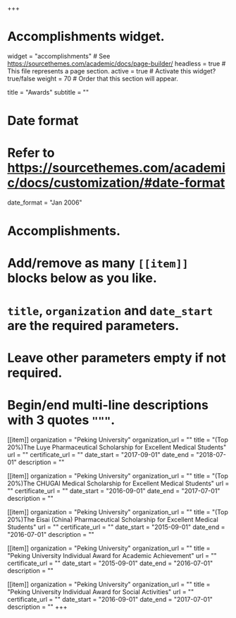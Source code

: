 +++
# Accomplishments widget.
widget = "accomplishments"  # See https://sourcethemes.com/academic/docs/page-builder/
headless = true  # This file represents a page section.
active = true  # Activate this widget? true/false
weight = 70  # Order that this section will appear.

title = "Awards"
subtitle = ""

# Date format
#   Refer to https://sourcethemes.com/academic/docs/customization/#date-format
date_format = "Jan 2006"

# Accomplishments.
#   Add/remove as many `[[item]]` blocks below as you like.
#   `title`, `organization` and `date_start` are the required parameters.
#   Leave other parameters empty if not required.
#   Begin/end multi-line descriptions with 3 quotes `"""`.

[[item]]
  organization = "Peking University"
  organization_url = ""
  title = "(Top 20%)The Luye Pharmaceutical Scholarship for Excellent Medical Students"
  url = ""
  certificate_url = ""
  date_start = "2017-09-01"
  date_end = "2018-07-01"
  description = ""

[[item]]
  organization = "Peking University"
  organization_url = ""
  title = "(Top 20%)The CHUGAI Medical Scholarship for Excellent Medical Students"
  url = ""
  certificate_url = ""
  date_start = "2016-09-01"
  date_end = "2017-07-01"
  description = ""
  
[[item]]
  organization = "Peking University"
  organization_url = ""
  title = "(Top 20%)The Eisai (China) Pharmaceutical Scholarship for Excellent Medical Students"
  url = ""
  certificate_url = ""
  date_start = "2015-09-01"
  date_end = "2016-07-01"
  description = ""
  
  [[item]]
  organization = "Peking University"
  organization_url = ""
  title = "Peking University Individual Award for Academic Achievement"
  url = ""
  certificate_url = ""
  date_start = "2015-09-01"
  date_end = "2016-07-01"
  description = ""

  [[item]]
  organization = "Peking University"
  organization_url = ""
  title = "Peking University Individual Award for Social Activities"
  url = ""
  certificate_url = ""
  date_start = "2016-09-01"
  date_end = "2017-07-01"
  description = ""
+++
